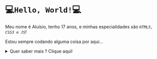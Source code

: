 # 💻`Hello, World!`💻

Meu nome é Aluísio, tenho 17 anos, e minhas especialidades são _`HTML5, CSS3 e JS`_!

Estou sempre codando alguma coisa por aqui...

<details><summary>Quer saber mais ? Clique aqui!</summary>
    <h3>Minhas Habilidades:</h3>
    <p><strong>Avançado > Médio > Iniciante > Básico</strong></p>
    <ul>
        <li><code><em>HTML5</em></code> <strong>(Médio)</strong></li>
        <li>
            <code><em>CSS3</em></code> <strong>(Médio)</strong>
            <ul>
                <li><code><em>Less</em></code> <strong>(Iniciante)</strong></li>
            </ul>
        </li>
        <li>
            <code><em>JavaScript</em></code> <strong>(Médio)</strong>
            <ul>
                <li><code><em>TypeScript</em></code> <strong>(Médio)</strong></li>
                <li><code><em>jQuery</em></code> <strong>(Iniciante)</strong></li>
            </ul>
        </li>
        <li>
            <code><em>ReactJS</em></code><strong>(Médio)</strong>
        </li>
        <li>
            <code><em>React Native</em></code><strong>(Iniciante)</strong>
        </li>
        <li><code><em>Python</em></code> <strong>(Iniciante)</strong></li>
        <li><code><em>Java</em></code> <strong>(Básico)</strong></li>
        <li><code><em>ShellScript</em></code> <strong>(Básico)</strong></li>
    </ul>
    <h3>Contato</h3>
    <p>
        <a href="mailto:lulu70638@gmail.com"><img src="./gmail.png"></a>
        <a href="https://www.linkedin.com/in/aluisio-netto-1721b4225/"><img src="./linkedin.png"></a> 
    </p>
    <div>Gmail icon made by <a href="https://www.flaticon.com/authors/pixel-perfect" title="Pixel perfect">Pixel perfect</a> from <a href="https://www.flaticon.com/" title="Flaticon">www.flaticon.com</a></div>
    <div>LinkedIn icon made by<a href="https://www.flaticon.com/authors/riajulislam" title="riajulislam">riajulislam</a> from <a href="https://www.flaticon.com/" title="Flaticon">www.flaticon.com</a></div> 
</details>

